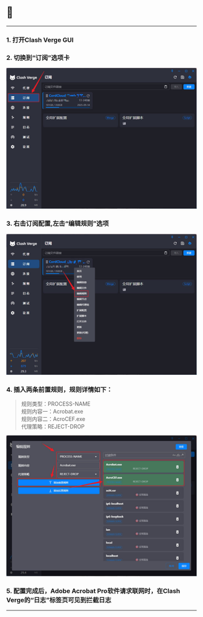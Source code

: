 # 📕
------

### 1. 打开Clash Verge GUI

### 2. 切换到“订阅”选项卡
![](Pictures/Clash订阅.jpg)

### 3. 右击订阅配置,左击“编辑规则”选项
![](Pictures/Clash编辑规则.jpg)

### 4. 插入两条前置规则，规则详情如下：
> 规则类型：PROCESS-NAME  
> 规则内容一：Acrobat.exe  
> 规则内容二：AcroCEF.exe  
> 代理策略：REJECT-DROP  

![](Pictures/Clash添加规则.jpg)

### 5. 配置完成后，Adobe Acrobat Pro软件请求联网时，在Clash Verge的“日志”标签页可见到拦截日志

------
